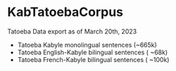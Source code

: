 # KabTatoebaCorpus
Tatoeba Data export as of March 20th, 2023

- Tatoeba Kabyle monolingual sentences (~665k)
- Tatoeba English-Kabyle bilingual sentences ( ~68k) 
- Tatoeba French-Kabyle bilingual sentences ( ~100k)

